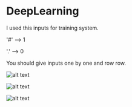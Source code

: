 # DeepLearning

I used this inputs for training system.

'#' --> 1

'.' --> 0

You should give inputs one by one and row row.

![alt text](https://image.ibb.co/hs9nwV/input1.png)

![alt text](https://image.ibb.co/nsJ2Vq/input2.png)

![alt text](https://image.ibb.co/nQhUAq/input3.png)
